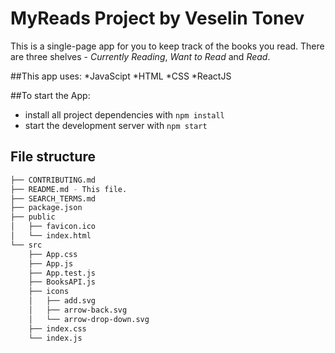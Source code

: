 # MyReads Project by Veselin Tonev

This is a single-page app for you to keep track of the books you read. There are three shelves - *Currently Reading*, *Want to Read* and *Read*.

##This app uses:
*JavaScipt
*HTML
*CSS
*ReactJS

##To start the App:

* install all project dependencies with `npm install`
* start the development server with `npm start`

## File structure
```bash
├── CONTRIBUTING.md
├── README.md - This file.
├── SEARCH_TERMS.md 
├── package.json
├── public
│   ├── favicon.ico
│   └── index.html
└── src
    ├── App.css 
    ├── App.js 
    ├── App.test.js 
    ├── BooksAPI.js 
    ├── icons 
    │   ├── add.svg
    │   ├── arrow-back.svg
    │   └── arrow-drop-down.svg
    ├── index.css 
    └── index.js 
```